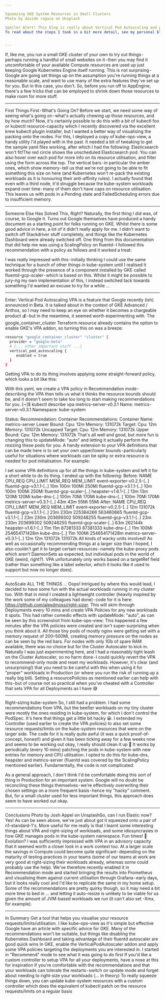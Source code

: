 ```yaml
---

Squeezing GKE System Resources in Small Clusters
Photo by davide ragusa on Unsplash

Spoiler Alert! This blog is really about Vertical Pod Autoscaling and patching of kube-systemworkloads in GKE. I've summarised the steps I went through at the bottom of the post.
To read about the steps I took in a bit more detail, see my personal blog post here: https://mosstech.io/2019/09/28/squeezing-gke-system-resources/.


---
```


If, like me, you run a small GKE cluster of your own to try out things - perhaps running a handful of small websites on it - then you may find it uncomfortable of your available Compute resources are used up just keeping Google Kubernetes Engine itself running. This is not surprising - Google are going set things up on the assumption you're running things at a reasonable scale, and want to use many of the extra features they've set up for you. But in this case, you don't.
So, before you run off to AppEngine, there's a few tricks that can be employed to shrink down those resources to make room for more stuff.

---

First Things First - What's Going On?
Before we start, we need some way of seeing what's going on - what's actually chewing up those resources, and by how much?
Now, it's certainly possible to do this with a bit of kubectl foo or kubectl resource-capacity which I recently discovered via the excellent krew kubectl plugin installer, but I wanted a better way of visualising the packing onto the nodes.
For this, I deployed a copy of kube-ops-view, a handy utility I'd played with in the past. It needed a bit of tweaking to get the sample yaml files working, after which I had the following:
Elasticsearch won't fit!The red circle shows the unscheduled Elasticsearch pod. You can also hover over each pod for more info on its resource utilisation, and filter using the form across the top.
The vertical bars - in particular the amber ones, which show memory - tell us that we're not going to be able to fit something this size on here (and Kubernetes won't re-pack the existing workloads as it is honouring their anti-affinity rules). I actually found that even with a third node, it'd struggle because the kube-system workloads expand over time - many of them don't have caps on resource utilisation. This leaves us with pods in a Pending state and FailedScheduling errors due to insufficient memory.

---

Someone Else Has Solved This, Right?
Naturally, the first thing I did was, of course, to Google it. Turns out Google themselves have produced a handy document as a starting point for folks running on GKE. Whilst there is some good advice in here, a lot of it didn't really apply for me. I didn't want to switch off Stackdriver stuff completely, and things like the Kubernetes Dashboard were already switched off.
One thing from this documentation that did help me was using a ScalingPolicy on fluentd - I followed this recommendation with a policy as follows and it worked a treat:

I was really impressed with this - initially thinking I could use the same technique for a bunch of other things in kube-system until I realised it worked through the presence of a component installed by GKE called fluentd-gcp-scaler - which is based on this. Whilst it might be possible to jury-rig my own implementation of this, I instead switched tack towards something I'd wanted an excuse to try for a while …

---

Enter: Vertical Pod Autoscaling
VPA is a feature that Google recently (ish) announced in Beta. It is talked about in the context of GKE Advanced / Anthos, so I may need to keep an eye on whether it becomes a chargeable product 💰 - but in the meantime, it seemed worth experimenting with.
The google_container_cluster Terraform resource already contains the option to enable GKE's VPA addon, so turning this on was a breeze:

```sh
resource "google_container_cluster" "cluster" {
  provider = "google-beta"
  # [... other important stuff ...]
  vertical_pod_autoscaling {
     enabled = true
  }
}
```

Getting VPA to do its thing involves applying some straight-forward policy, which looks a bit like this:

With this yaml, we create a VPA policy in Recommendation mode - describing the VPA then tells us what it thinks the resource bounds should be, and it doesn't seem to take too long to start making recommendations for you.
[~]$ kubectl describe vpa metrics-server-v0.3.1
Name:         metrics-server-v0.3.1
Namespace:    kube-system

Status:
  Recommendation:
    Container Recommendations:
      Container Name:  metrics-server
      Lower Bound:
        Cpu:     12m
        Memory:  131072k
      Target:
        Cpu:     12m
        Memory:  131072k
      Uncapped Target:
        Cpu:     12m
        Memory:  131072k
     Upper Bound:
       Cpu:     12m
       Memory:  131072k
That's all well and good, but more fun is changing this to updateMode: "auto" and letting it actually perform the resizing these pods for you. A handy extension to your VPA definitions that can be made here is to set your own upper/lower bounds - particularly useful for situations where workloads can be spiky or extra resource is needed for pod initialisation. For example:

I set some VPA definitions up for all the things in kube-system and left it for a short while to do its thing. I ended up with the following:
Before:
NAME                         CPU_REQ   CPU_LIMIT   MEM_REQ   MEM_LIMIT
event-exporter-v0.2.5-[..]   <none>    <none>      <none>    <none>
fluentd-gcp-v3.1.1-[..]      10m       100m        100Mi     250Mi
fluentd-gcp-v3.1.1-[..]      10m       100m        100Mi     250Mi
fluentd-gcp-scaler-[..]      <none>    <none>      <none>    <none>
heapster-v1.6.1-[..]         13m       13m         120Mi     120Mi
kube-dns-[..]                100m      <none>      70Mi      170Mi
kube-dns-[..]                100m      <none>      70Mi      170Mi
metrics-server-v0.3.1-[..]   43m       43m         55Mi      55Mi
After:
NAME                        CPU_REQ   CPU_LIMIT   MEM_REQ     MEM_LIMIT
event-exporter-v0.2.5-[..]  12m       <none>      131072k     <none>
fluentd-gcp-v3.1.1-[..]     23m       230m        225384266   563460665
fluentd-gcp-v3.1.1-[..]     23m       230m        203699302   509248255
fluentd-gcp-v3.1.1-[..]     23m       230m        203699302   509248255
fluentd-gcp-scaler-[..]     63m       <none>      262144k     <none>
heapster-v1.6.1-[..]        11m       11m         87381333    87381333
kube-dns-[..]               11m       <none>      100Mi       254654171428m
kube-dns-[..]               11m       <none>      100Mi       254654171428m
metrics-server-v0.3.1-[..]  12m       12m         131072k     131072k
All kinds of wacky units involved! As well as occasionally recommending things at a larger size than I hoped, I also couldn't get it to target certain resources - namely the kube-proxy pods which aren't DaemonSets as expected, but individual pods in the world of GKE (weird, right?). VPA unfortunately only works based on a targetRef field (rather than something like a label selector, which it looks like it used to support but now no longer does).

---

AutoScale ALL THE THINGS … Oops!
Intrigued by where this would lead, I decided to have some fun with the actual workloads running in my cluster too.
With that in mind I created a lightweight controller (heavily inspired by the work some of my colleagues had done) - code for it is here: https://github.com/alexdmoss/right-sizer. This will skim through Deployments every 10 mins and create VPA Policies for any new workloads it spots. This had rather comedic effects with updateMode: "auto", as can be seen by this screenshot from kube-ops-view:
This happened a few minutes after the VPA policies were created and isn't super-surprising when you think about it. All those tiny pods of mostly nginx were getting set with a memory request of 200–500Mi, creating memory pressure on the nodes as can be seen by the red bars. For nodes with only 1Gb of spare RAM available, there was no choice but for the Cluster Autoscaler to kick in.
Naturally I was just experimenting here, and I had a reasonably tight leash on the Cluster Autoscaler, so no harm done - I could quickly revert the VPA to recommend-only mode and reset my workloads. However, it's clear (and unsurprising!) that you need to be careful with this when using it for "proper" workloads in Production (or where you run the risk of running up a really big bill). Setting a resourcePolicies as mentioned earlier can help with this - but of course not so practical when you've cheated with a Controller that sets VPA for all Deployments as I have 😅

---

Right-sizing kube-system
So, I still had a problem. I had some recommendations from VPA, but the beefier workloads on my tiny cluster were mostly the ones residing in kube-system, for which I don't control the PodSpec.
It's here that things get a little bit hacky 😀. I extended my Controller (used earlier to create the VPA policies) to also set some resource requests/limits on the kube-system resources that were on the larger side. The code for it is really quite awful (it was a quick proof-of-concept, honest!) and given it has been ticking away for a few weeks now and seems to be working out okay, I really should clean it up 🐛
It works by periodically (every 10 mins) patching the pods in kube-system with new entries for memory and CPU utilisation. I opted to do this for kube-dns, heapster and metrics-server (fluentd was covered by the ScalingPolicy mentioned earlier).
Fundamentally, the code is not complicated:

As a general approach, I don't think I'd be comfortable doing this sort of thing in Production for an important system. Google will no doubt be reconciling these things themselves - we're effectively overwriting their chosen settings on a more frequent basis - hence my "hacky" comment. But, for a small cluster used for less important things, this approach does seem to have worked out okay.

---

Conclusions
Photo by Josh Appel on UnsplashSo, can I run Elastic now? Yes!
As can be seen above, we've just about got it squeezed onto a pair of n1-standard-1's.
More useful for me really is that I learnt some interesting things about VPA and right-sizing of workloads, and some idiosyncrasies in how GKE manages pods in the kube-system namespace. Fun times! 🐳
Evolution?
I was sufficiently impressed with VPA in an advisory capacity that it seemed worth a closer look in a work context too. At a larger scale the savings in Compute could become quite significant - depending on the maturity of testing practices in your teams (some of our teams at work are very good at right-sizing their workloads already, whereas some could probably use the help).
We've therefore recently enabled it in Recommendation mode and started bringing the results into Prometheus and visualising them against current utilisation through Grafana - early days, but it looks really cool and I'd like to replicate the same in my home setup. Some of the recommendations are pretty quirky though, so it may need a bit more time to bed in … and letting it auto-resize is unlikely to be viable for us given the amount of JVM-based workloads we run (it can't also set -Xmx, for example).

---

In Summary
Get a tool that helps you visualise your resource requests/limits/utilisation. I like kube-ops-view as it's simple but effective
Google have an article with specific advice for GKE. Many of the recommendations won't be suitable, but things like disabling the Kubernetes Dashboard and taking advantage of their fluentd autoscaler are good quick wins
In GKE, enable the VerticalPodAutoscaler addon and apply some VPA policies targeting the deployments you are interested in. I started in "Recommend" mode to see what it was going to do first
If you'd like a custom controller to setup VPA for all your deployments, have a nose at this for inspiration
If you're comfortable with the recommendations and that your workloads can tolerate the restarts - switch on update mode and forget about needing to right-size your workloads (… in theory)
To really squeeze things down, you can update kube-system resources with a custom controller which does the equivalent of kubectl patch on the resource requests/limits on a regular basis

